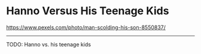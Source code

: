 <!-- .slide: data-background="img/background/teen-not-listening.jpg" data-background-color="black" data-background-opacity="0.4" -->

# Hanno Versus His Teenage Kids <!-- .element class="stroke" -->

<https://www.pexels.com/photo/man-scolding-his-son-8550837/> <!-- .element: class="attribution" -->

---

TODO: Hanno vs. his teenage kids